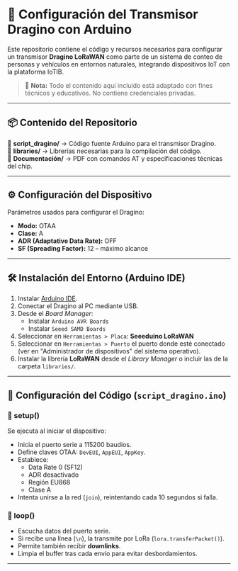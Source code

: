 # 🚀 Configuración del Transmisor Dragino con Arduino

Este repositorio contiene el código y recursos necesarios para configurar un transmisor **Dragino LoRaWAN** como parte de un sistema de conteo de personas y vehículos en entornos naturales, integrando dispositivos IoT con la plataforma IoTIB.

> 🔐 **Nota:** Todo el contenido aquí incluido está adaptado con fines técnicos y educativos. No contiene credenciales privadas.

---

## 📦 Contenido del Repositorio

📁 **script_dragino/** → Código fuente Arduino para el transmisor Dragino.  
📁 **libraries/** → Librerías necesarias para la compilación del código.  
📁 **Documentación/** → PDF con comandos AT y especificaciones técnicas del chip.

---

## ⚙️ Configuración del Dispositivo

Parámetros usados para configurar el Dragino:

- **Modo:** OTAA
- **Clase:** A
- **ADR (Adaptative Data Rate):** OFF
- **SF (Spreading Factor):** 12 – máximo alcance

---

## 🛠️ Instalación del Entorno (Arduino IDE)

1. Instalar [Arduino IDE](https://www.arduino.cc/en/software).
2. Conectar el Dragino al PC mediante USB.
3. Desde el *Board Manager*:
   - Instalar `Arduino AVR Boards`
   - Instalar `Seeed SAMD Boards`
4. Seleccionar en `Herramientas > Placa`: **Seeeduino LoRaWAN**
5. Seleccionar en `Herramientas > Puerto` el puerto donde esté conectado (ver en "Administrador de dispositivos" del sistema operativo).
6. Instalar la librería **LoRaWAN** desde el *Library Manager* o incluir las de la carpeta `libraries/`.

---

## 🔑 Configuración del Código (`script_dragino.ino`)

### 🧩 setup()

Se ejecuta al iniciar el dispositivo:

- Inicia el puerto serie a 115200 baudios.
- Define claves OTAA: `DevEUI`, `AppEUI`, `AppKey`.
- Establece:
  - Data Rate 0 (SF12)
  - ADR desactivado
  - Región EU868
  - Clase A
- Intenta unirse a la red (`join`), reintentando cada 10 segundos si falla.

### 🔄 loop()

- Escucha datos del puerto serie.
- Si recibe una línea (`\n`), la transmite por LoRa (`lora.transferPacket()`).
- Permite también recibir **downlinks**.
- Limpia el buffer tras cada envío para evitar desbordamientos.

---


